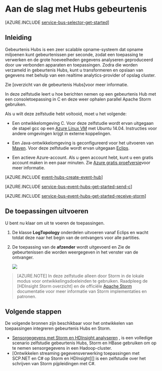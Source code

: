 <properties
    pageTitle="Aan de slag met gebeurtenis Hubs met C en Apache Storm | Microsoft Azure"
    description="Volg deze zelfstudie aan de slag met Azure gebeurtenis Hubs; gebeurtenissen in C verzenden en ontvangen van deze in een cluster Apache Storm."
    services="event-hubs"
    documentationCenter=""
    authors="jtaubensee"
    manager="timlt"
    editor=""/>

<tags
    ms.service="event-hubs"
    ms.workload="na"
    ms.tgt_pltfrm="c"
    ms.devlang="java"
    ms.topic="article"
    ms.date="08/16/2016"
    ms.author="jotaub;sethm"/>

# <a name="get-started-with-event-hubs"></a>Aan de slag met Hubs gebeurtenis

[AZURE.INCLUDE [service-bus-selector-get-started](../../includes/service-bus-selector-get-started.md)]

## <a name="introduction"></a>Inleiding

Gebeurtenis Hubs is een zeer scalable opname-systeem dat opname miljoenen kunt gebeurtenissen per seconde, zodat een toepassing te verwerken en de grote hoeveelheden gegevens analyseren geproduceerd door uw verbonden apparaten en toepassingen. Zodra die worden verzameld in gebeurtenis Hubs, kunt u transformeren en opslaan van gegevens met behulp van een realtime analytics-provider of opslag cluster.

Zie [overzicht van de gebeurtenis Hubs]voor meer informatie.

In deze zelfstudie leert u hoe berichten nemen op een gebeurtenis Hub met een consoletoepassing in C en deze weer ophalen parallel Apache Storm gebruiken.

Als u wilt deze zelfstudie hebt voltooid, moet u het volgende:

+ Een ontwikkelomgeving C. Voor deze zelfstudie wordt ervan uitgegaan de stapel gcc op een [Azure Linux VM](../virtual-machines/virtual-machines-linux-quick-create-cli.md) met Ubuntu 14.04. Instructies voor andere omgevingen krijgt in externe koppelingen.

+ Een Java-ontwikkelomgeving is geconfigureerd voor het uitvoeren van [Maven](http://maven.apache.org/). Voor deze zelfstudie wordt ervan uitgegaan [Eclips](https://www.eclipse.org/).

+ Een actieve Azure-account. Als u geen account hebt, kunt u een gratis account maken in een paar minuten. Zie [Azure gratis proefversie](https://azure.microsoft.com/pricing/free-trial/)voor meer informatie.

[AZURE.INCLUDE [event-hubs-create-event-hub](../../includes/event-hubs-create-event-hub.md)]

[AZURE.INCLUDE [service-bus-event-hubs-get-started-send-c](../../includes/service-bus-event-hubs-get-started-send-c.md)]

[AZURE.INCLUDE [service-bus-event-hubs-get-started-receive-storm](../../includes/service-bus-event-hubs-get-started-receive-storm.md)]

## <a name="run-the-applications"></a>De toepassingen uitvoeren

U bent nu klaar om uit te voeren de toepassingen.

1.  De klasse **LogTopology** onderdelen uitvoeren vanaf Eclips en wacht totdat deze naar het begin van de ontvangers voor alle partities.

2.  De toepassing van de **afzender** wordt uitgevoerd en Zie de gebeurtenissen die worden weergegeven in het venster van de ontvanger.

    ![][23]

> [AZURE.NOTE] In deze zelfstudie alleen door Storm in de lokale modus voor ontwikkelingsdoeleinden te gebruiken. Raadpleeg de [HDInsight Storm overzicht] en de officiële [Apache Storm] documentatie voor meer informatie van Storm implementaties en patronen.

## <a name="next-steps"></a>Volgende stappen

De volgende bronnen zijn beschikbaar voor het ontwikkelen van toepassingen integreren gebeurtenis Hubs en Storm.

- [Sensorgegevens met Storm en HDInsight analyseren][] , is een volledige scenario zelfstudie gebeurtenis Hubs, Storm en HBase gebruiken om op te nemen sensorgegevens in een Hadoop-cluster.
- [Ontwikkelen streaming gegevensverwerking toepassingen met SCP.NET en C# op Storm en HDInsight][] is een zelfstudie over het schrijven van Storm pijpleidingen met C#.

<!-- Images. -->
[23]: ./media/event-hubs-c-storm-getstarted/receive-storm3.png

<!-- Links -->
[Azure classic portal]: https://manage.windowsazure.com/
[Event Processor Host]: https://www.nuget.org/packages/Microsoft.Azure.ServiceBus.EventProcessorHost
[Overzicht van de Hubs gebeurtenissen]: event-hubs-overview.md

[Apache Storm]: https://storm.incubator.apache.org
[Overzicht van de HDInsight Storm]: ../hdinsight/hdinsight-storm-overview.md/
[Sensorgegevens met Storm en HDInsight analyseren]: ../hdinsight/hdinsight-storm-sensor-data-analysis.md
[Ontwikkel streaming gegevensverwerking toepassingen met SCP.NET en C# op Storm en HDInsight]: ../hdinsight/hdinsight-storm-develop-csharp-visual-studio-topology.md
